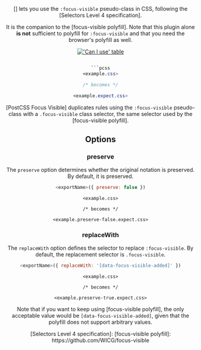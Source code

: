 <!-- Available Variables: -->
<!-- <humanReadableName> PostCSS Your Plugin -->
<!-- <exportName> postcssYourPlugin -->
<!-- <packageName> @csstools/postcss-your-plugin -->
<!-- <packageVersion> 1.0.0 -->
<!-- <packagePath> plugins/postcss-your-plugin -->
<!-- <cssdbId> your-feature -->
<!-- <specUrl> https://www.w3.org/TR/css-color-4/#funcdef-color -->
<!-- <example.css> file contents for examples/example.css -->
<!-- <header> -->
<!-- <usage> usage instructions -->
<!-- <envSupport> -->
<!-- <corsWarning> -->
<!-- <linkList> -->
<!-- to generate : npm run docs -->

<header>

[<humanReadableName>] lets you use the `:focus-visible` pseudo-class in CSS, 
following the [Selectors Level 4 specification].

It is the companion to the [focus-visible polyfill]. Note that this plugin
alone **is not** sufficient to polyfill for `:focus-visible` and that you need
the browser's polyfill as well.

[!['Can I use' table](https://caniuse.bitsofco.de/image/css-focus-visible.png)](https://caniuse.com/#feat=css-focus-visible)

```css

```pcss
<example.css>

/* becomes */

<example.expect.css>
```

[PostCSS Focus Visible] duplicates rules using the `:focus-visible` pseudo-class
with a `.focus-visible` class selector, the same selector used by the
[focus-visible polyfill].

<usage>

<envSupport>

## Options

### preserve

The `preserve` option determines whether the original notation
is preserved. By default, it is preserved.

```js
<exportName>({ preserve: false })
```

```pcss
<example.css>

/* becomes */

<example.preserve-false.expect.css>
```

### replaceWith

The `replaceWith` option defines the selector to replace `:focus-visible`. By
default, the replacement selector is `.focus-visible`.

```js
<exportName>({ replaceWith: '[data-focus-visible-added]' })
```

```pcss
<example.css>

/* becomes */

<example.preserve-true.expect.css>
```

Note that if you want to keep using [focus-visible polyfill], the only 
acceptable value would be `[data-focus-visible-added]`,
given that the polyfill does not support arbitrary values.

<linkList>
[Selectors Level 4 specification]: <specUrl>
[focus-visible polyfill]: https://github.com/WICG/focus-visible
